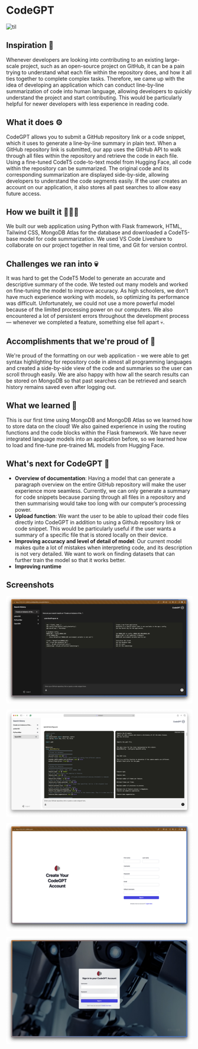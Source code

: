 # CodeGPT
![til](./static/gif/home.gif)

## Inspiration 🧠
Whenever developers are looking into contributing to an existing large-scale project, such as an open-source project on GitHub, it can be a pain trying to understand what each file within the repository does, and how it all ties together to complete complex tasks. Therefore, we came up with the idea of developing an application which can conduct line-by-line summarization of code into human language, allowing developers to quickly understand the project and start contributing. This would be particularly helpful for newer developers with less experience in reading code.

## What it does ⚙️
CodeGPT allows you to submit a GitHub repository link or a code snippet, which it uses to generate a line-by-line summary in plain text. When a GitHub repository link is submitted, our app uses the GitHub API to walk through all files within the repository and retrieve the code in each file. Using a fine-tuned CodeT5 code-to-text model from Hugging Face, all code within the repository can be summarized. The original code and its corresponding summarization are displayed side-by-side, allowing developers to understand the code segments easily. If the user creates an account on our application, it also stores all past searches to allow easy future access. 

## How we built it 👷‍♀️🔧
We built our web application using Python with Flask framework, HTML, Tailwind CSS, MongoDB Atlas for the database and downloaded a CodeT5-base model for code summarization. We used VS Code Liveshare to collaborate on our project together in real time, and Git for version control.

## Challenges we ran into 💀
It was hard to get the CodeT5 Model to generate an accurate and descriptive summary of the code. We tested out many models and worked on fine-tuning the model to improve accuracy. As high schoolers, we don't have much experience working with models, so optimizing its performance was difficult. Unfortunately, we could not use a more powerful model because of the limited processing power on our computers. We also encountered a lot of persistent errors throughout the development process — whenever we completed a feature, something else fell apart 💀.

## Accomplishments that we're proud of 🎉
We're proud of the formatting on our web application - we were able to get syntax highlighting for repository code in almost all programming languages and created a side-by-side view of the code and summaries so the user can scroll through easily. We are also happy with how all the search results can be stored on MongoDB so that past searches can be retrieved and search history remains saved even after logging out. 

## What we learned 📝
This is our first time using MongoDB and MongoDB Atlas so we learned how to store data on the cloud! We also gained experience in using the routing functions and the code blocks within the Flask framework. We have never integrated language models into an application before, so we learned how to load and fine-tune pre-trained ML models from Hugging Face.

## What's next for CodeGPT 🔮
- **Overview of documentation**: Having a model that can generate a paragraph overview on the entire GitHub repository will make the user experience more seamless. Currently, we can only generate a summary for code snippets because parsing through all files in a repository and then summarising would take too long with our computer’s processing power.
- **Upload function**: We want the user to be able to upload their code files directly into CodeGPT in addition to using a Github repository link or code snippet. This would be particularly useful if the user wants a summary of a specific file that is stored locally on their device. 
- **Improving accuracy and level of detail of model**: Our current model makes quite a lot of mistakes when interpreting code, and its description is not very detailed. We want to work on finding datasets that can further train the model so that it works better.
- **Improving runtime**

## Screenshots
![Example code snippet result.](./static/images/example_code_snippet_result.png)

![Example GitHub Repository Result.](./static/images/example_github_repo_result.png)

![Create account page.](./static/images/create_account.png)

![Sign in page.](./static/images/sign_in.png)